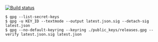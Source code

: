 [![Build status](https://api.travis-ci.org/plotify/releases.svg?branch=master)](https://travis-ci.org/plotify/releases)

```batch
$ gpg --list-secret-keys
$ gpg -u KEY_ID --textmode --output latest.json.sig --detach-sig latest.json
$ gpg --no-default-keyring --keyring ./public_keys/releases.gpg --verify latest.json.sig latest.json
```
